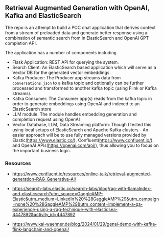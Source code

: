 ## Retrieval Augmented Generation with OpenAI, Kafka and ElasticSearch

The repo is an attempt to build a POC chat application that derives context from a stream of preloaded data and generate better response using a combination of semantic search from in ElasticSearch and OpenAI GPT completion API.


The application has a number of components including
- Flask Application: REST API for querying the system.
- Search Client: An ElasticSearch based application which will serve as a Vector DB for the generated vector embeddings.
- Kafka Producer: The Producer app streams data from `conversations.json` to a kafka topic and optionally can be further processed and transformed to another kafka topic (using Flink or Kafka streams).
- Kafka Consumer: The Consumer app(s) reads from the kafka topic in order to generate embeddings using OpenAI and indexed to an ElasticSearch store
- LLM module: The module handles embedding generation and completion request using OpenAI
- Vector Database, LLM, Data Streaming platform: Though I tested this using local setups of ElasticSearch and Apache Kafka clusters - An easier approach will be to use fully managed versions provided by Elastic(https://www.elastic.co/), Confluent(https://www.confluent.io/), and OpenAI APIs(https://openai.com/api/), thus allowing you to focus on the important business logic.


### Resources
- https://www.confluent.io/resources/online-talk/retrieval-augmented-generation-RAG-Generative-AI/

- https://search-labs.elastic.co/search-labs/blog/rag-with-llamaIndex-and-elasticsearch?utm_source=GaggleAMP-Elastic&utm_medium=LinkedIn%20%28GaggleAMP%29&utm_campaign=none%20%28GaggleAMP%29&utm_content=implement-a-qa-experience-using-a-rag-technique-with-elasticsea-4447892&activity_id=4447892

- https://www.kai-waehner.de/blog/2024/01/29/genai-demo-with-kafka-flink-langchain-and-openai/
